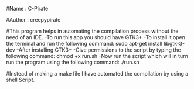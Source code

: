 #Name : C-Pirate

#Author : creepypirate

#This program helps in automating the compilation process without the need of an IDE.
-To run this app you should have GTK3+
-To install it open the terminal and run the following command:
sudo apt-get install libgtk-3-dev
-After installing GTK3+
-Give permissions to the script by typing the following command:
chmod +x run.sh
-Now run the script which will in turn run the program using the following command:
./run.sh



#Instead of making a make file I have automated the compilation by using a shell Script.

